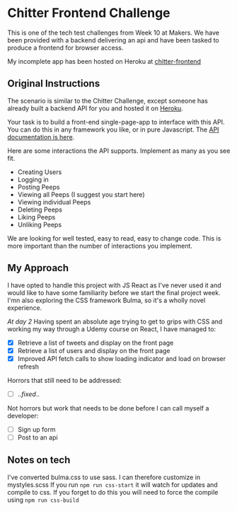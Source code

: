 Chitter Frontend Challenge
====

This is one of the tech test challenges from Week 10 at Makers. We have been provided with a backend delivering an api and have been tasked to produce a frontend for browser access.

My incomplete app has been hosted on Heroku at [chitter-frontend](https://chitter-frontend.herokuapp.com/)

Original Instructions
----
The scenario is similar to the Chitter Challenge, except someone has already built a backend API for you and hosted it on [Heroku](https://chitter-backend-api.herokuapp.com/).

Your task is to build a front-end single-page-app to interface with this API. You can do this in any framework you like, or in pure Javascript. The [API documentation is here](https://github.com/makersacademy/chitter_api_backend).

Here are some interactions the API supports. Implement as many as you see fit.

- Creating Users  
- Logging in  
- Posting Peeps  
- Viewing all Peeps (I suggest you start here)  
- Viewing individual Peeps  
- Deleting Peeps  
- Liking Peeps  
- Unliking Peeps  

We are looking for well tested, easy to read, easy to change code. This is more important than the number of interactions you implement.

My Approach
---
I have opted to handle this project with JS React as I've never used it and would like to have some familiarity before we start the final project week. I'mn also exploring the CSS framework Bulma, so it's a wholly novel experience.

*At day 2*
Having spent an absolute age trying to get to grips with CSS and working my way through a Udemy course on React, I have managed to:
- [x] Retrieve a list of tweets and display on the front page
- [x] Retrieve a list of users and display on the front page
- [x] Improved API fetch calls to show loading indicator and load on browser refresh

Horrors that still need to be addressed:
- [ ] ..*fixed*..

Not horrors but work that needs to be done before I can call myself a developer:
- [ ] Sign up form
- [ ] Post to an api

Notes on tech
---
I've converted bulma.css to use sass. I can therefore customize in mystyles.scss
If you run `npm run css-start` it will watch for updates and compile to css.
If you forget to do this you will need to force the compile using `npm run css-build`